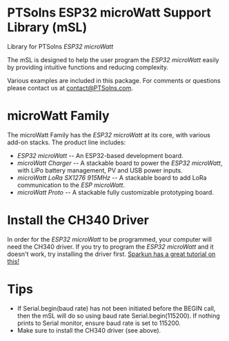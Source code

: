 # PTSolns ESP32 microWatt Support Library (mSL)
Library for PTSolns _ESP32 microWatt_

The mSL is designed to help the user program the _ESP32 microWatt_ easily by providing intuitive functions and reducing complexity.

Various examples are included in this package. For comments or questions please contact us at contact@PTSolns.com.


# microWatt Family
The microWatt Family has the _ESP32 microWatt_ at its core, with various add-on stacks. The product line includes:
- _ESP32 microWatt_
  -- An ESP32-based development board.
- _microWatt Charger_
  -- A stackable board to power the _ESP32 microWatt_, with LiPo battery management, PV and USB power inputs.
- _microWatt LoRa SX1276 915MHz_
  -- A stackable board to add LoRa communication to the _ESP microWatt_.
- _microWatt Proto_
  -- A stackable fully customizable prototyping board.


# Install the CH340 Driver
In order for the _ESP32 microWatt_ to be programmed, your computer will need the CH340 driver. If you try to program the _ESP32 microWatt_ and it doesn't work, try installing the driver first. [Sparkun has a great tutorial on this!](https://learn.sparkfun.com/tutorials/how-to-install-ch340-drivers/all)


# Tips
- If Serial.begin(baud rate) has not been initiated before the BEGIN call, then the mSL will do so using baud rate Serial.begin(115200). If nothing prints to Serial monitor, ensure baud rate is set to 115200.
- Make sure to install the CH340 driver (see above).
